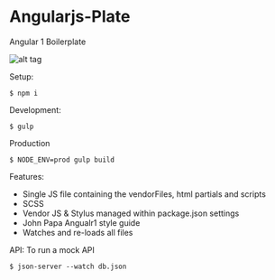 # Angularjs-Plate

Angular 1 Boilerplate

![alt tag](https://media.giphy.com/media/uGlLP7Ze3pPAk/giphy.gif)

Setup:
```shell
$ npm i
````

Development:
```shell
$ gulp
````

Production
```shell
$ NODE_ENV=prod gulp build
````

Features:
* Single JS file containing the vendorFiles, html partials and scripts
* SCSS
* Vendor JS & Stylus managed within package.json settings
* John Papa Angualr1 style guide
* Watches and re-loads all files

API: To run a mock API
```shell
$ json-server --watch db.json
````
